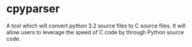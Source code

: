 cpyparser
=========

A tool which will convert python 3.2 source files to C source files. It will allow users to leverage the speed of C code by through Python source code.


